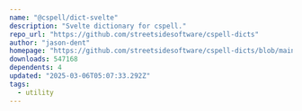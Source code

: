 ```yaml
---
name: "@cspell/dict-svelte"
description: "Svelte dictionary for cspell."
repo_url: "https://github.com/streetsidesoftware/cspell-dicts"
author: "jason-dent"
homepage: "https://github.com/streetsidesoftware/cspell-dicts/blob/main/dictionaries/svelte#readme"
downloads: 547168
dependents: 4
updated: "2025-03-06T05:07:33.292Z"
tags: 
  - utility
---
```

